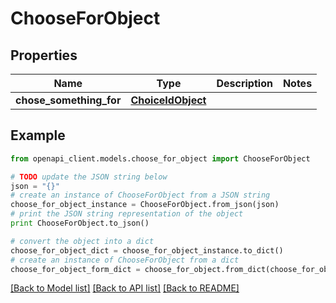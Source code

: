 # ChooseForObject


## Properties
Name | Type | Description | Notes
------------ | ------------- | ------------- | -------------
**chose_something_for** | [**ChoiceIdObject**](ChoiceIdObject.md) |  | 

## Example

```python
from openapi_client.models.choose_for_object import ChooseForObject

# TODO update the JSON string below
json = "{}"
# create an instance of ChooseForObject from a JSON string
choose_for_object_instance = ChooseForObject.from_json(json)
# print the JSON string representation of the object
print ChooseForObject.to_json()

# convert the object into a dict
choose_for_object_dict = choose_for_object_instance.to_dict()
# create an instance of ChooseForObject from a dict
choose_for_object_form_dict = choose_for_object.from_dict(choose_for_object_dict)
```
[[Back to Model list]](../README.md#documentation-for-models) [[Back to API list]](../README.md#documentation-for-api-endpoints) [[Back to README]](../README.md)


